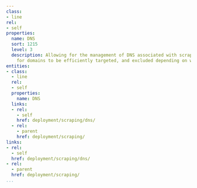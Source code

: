 ```yaml
---
class:
- line
rel:
- self
properties:
  name: DNS
  sort: 1215
  level: 3
  description: Allowing for the management of DNS associated with scraping, allowing
    for domains to be efficiently targeted, and excluded depending on what is needed.
entities:
- class:
  - line
  rel:
  - self
  properties:
    name: DNS
  links:
  - rel:
    - self
    href: deployment/scraping/dns/
  - rel:
    - parent
    href: deployment/scraping/
links:
- rel:
  - self
  href: deployment/scraping/dns/
- rel:
  - parent
  href: deployment/scraping/
...
```

